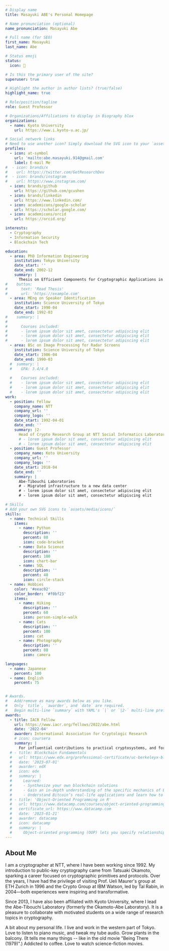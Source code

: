 ```yaml
---
# Display name
title: Masayuki ABE's Personal Homepage

# Name pronunciation (optional)
name_pronunciation: Masayuki Abe

# Full name (for SEO)
first_name: Masayuki
last_name: Abe

# Status emoji
status:
  icon: 🔋

# Is this the primary user of the site?
superuser: true

# Highlight the author in author lists? (true/false)
highlight_name: true

# Role/position/tagline
role: Guest Professor

# Organizations/Affiliations to display in Biography blox
organizations:
  - name: Kyoto University
    url: https://www.i.kyoto-u.ac.jp/

# Social network links
# Need to use another icon? Simply download the SVG icon to your `assets/media/icons/` folder.
profiles:
  - icon: at-symbol
    url: 'mailto:abe.masayuki.914@gmail.com'
    label: E-mail Me
#  - icon: brands/x
#    url: https://twitter.com/GetResearchDev
#  - icon: brands/instagram
#    url: https://www.instagram.com/
  - icon: brands/github
    url: https://github.com/gcushen
  - icon: brands/linkedin
    url: https://www.linkedin.com/
  - icon: academicons/google-scholar
    url: https://scholar.google.com/
  - icon: academicons/orcid
    url: https://orcid.org/

interests:
  - Cryptography
  - Information Security
  - Blockchain Tech

education:
  - area: PhD Information Engineering
    institution: Tokyo University
    date_start: ''
    date_end: 2002-12
    summary: |
      Thesis on Efficient Components for Cryptographic Applications in the Discrete-Log Setting. Supervised by Prof [Hideki Imai](https://www.rcis.aist.go.jp/about/message-en.html).
#    button:
#      text: 'Read Thesis'
#      url: 'https://example.com'
  - area: MEng on Speaker Identification
    institution: Science University of Tokyo
    date_start: 1990-04
    date_end: 1992-03
#    summary: |
#
#      Courses included:
#      - lorem ipsum dolor sit amet, consectetur adipiscing elit
#      - lorem ipsum dolor sit amet, consectetur adipiscing elit
#      - lorem ipsum dolor sit amet, consectetur adipiscing elit
  - area: BSc on Image Processing for Radar Screens
    institution: Science University of Tokyo
    date_start: 1986-04
    date_end: 1990-03
  #  summary: |
  #    GPA: 3.4/4.0
      
  #    Courses included:
  #    - lorem ipsum dolor sit amet, consectetur adipiscing elit
  #    - lorem ipsum dolor sit amet, consectetur adipiscing elit
  #    - lorem ipsum dolor sit amet, consectetur adipiscing elit
work:
  - position: Fellow
    company_name: NTT 
    company_url: ''
    company_logo: ''
    date_start: 1992-04-01
    date_end: ''
    summary: |2-
      Head of Crypto Research Group at NTT Social Informatics Laboratories
      # - lorem ipsum dolor sit amet, consectetur adipiscing elit
      # - lorem ipsum dolor sit amet, consectetur adipiscing elit
  - position: Guest Professor
    company_name: Koto University
    company_url: ''
    company_logo: ''
    date_start: 2018-04
    date_end: ''
    summary: |
      Abe-Tibouchi Laboratories
      # - Migrated infrastructure to a new data center
      # - lorem ipsum dolor sit amet, consectetur adipiscing elit
      # - lorem ipsum dolor sit amet, consectetur adipiscing elit

# Skills
# Add your own SVG icons to `assets/media/icons/`
skills:
  - name: Technical Skills
    items:
      - name: Python
        description: ''
        percent: 80
        icon: code-bracket
      - name: Data Science
        description: ''
        percent: 100
        icon: chart-bar
      - name: SQL
        description: ''
        percent: 40
        icon: circle-stack
  - name: Hobbies
    color: '#eeac02'
    color_border: '#f0bf23'
    items:
      - name: Hiking
        description: ''
        percent: 60
        icon: person-simple-walk
      - name: Cats
        description: ''
        percent: 100
        icon: cat
      - name: Photography
        description: ''
        percent: 80
        icon: camera

languages:
  - name: Japanese
    percent: 100
  - name: English
    percent: 75


# Awards.
#   Add/remove as many awards below as you like.
#   Only `title`, `awarder`, and `date` are required.
#   Begin multi-line `summary` with YAML's `|` or `|2-` multi-line prefix and indent 2 spaces below.
awards:
  - title: IACR Fellow
    url: https://www.iacr.org/fellows/2022/abe.html
    date: '2022-04'
    awarder: International Association for Cryptologic Research
    # icon: coursera
    summary: |
      For influential contributions to practical cryptosystems, and for exemplary service to IACR and the Asia-Pacific cryptography community. 
  # - title: Blockchain Fundamentals
  #   url: https://www.edx.org/professional-certificate/uc-berkeleyx-blockchain-fundamentals
  #   date: '2023-07-01'
  #   awarder: edX
  #   icon: edx
  #   summary: |
  #     Learned:
  #     - Synthesize your own blockchain solutions
  #     - Gain an in-depth understanding of the specific mechanics of Bitcoin
  #     - Understand Bitcoin’s real-life applications and learn how to attack and destroy Bitcoin, Ethereum, smart contracts and Dapps, and alternatives to Bitcoin’s Proof-of-Work consensus algorithm
  # - title: 'Object-Oriented Programming in R'
  #   url: https://www.datacamp.com/courses/object-oriented-programming-with-s3-and-r6-in-r
  #   certificate_url: https://www.datacamp.com
  #   date: '2023-01-21'
  #   awarder: datacamp
  #   icon: datacamp
  #   summary: |
  #     Object-oriented programming (OOP) lets you specify relationships between functions and the objects that they can act on, helping you manage complexity in your code. This is an intermediate level course, providing an introduction to OOP, using the S3 and R6 systems. S3 is a great day-to-day R programming tool that simplifies some of the functions that you write. R6 is especially useful for industry-specific analyses, working with web APIs, and building GUIs.
---
```


## About Me
I am a cryptographer at NTT, where I have been working since 1992. My introduction to public-key cryptography came from Tatsuaki Okamoto, sparking a career focused on cryptographic primitives and protocols. Over the years, I have had the privilege of visiting Prof. Ueli Maurer's group at ETH Zurich in 1996 and the Crypto Group at IBM Watson, led by Tal Rabin, in 2004—both experiences were inspiring and transformative.

Since 2013, I have also been affiliated with Kyoto University, where I lead the Abe-Tibouchi Laboratory (formerly the Okamoto-Abe Laboratory). It is a pleasure to collaborate with motivated students on a wide range of research topics in cryptography.

A bit about my personal life. I live and work in the western part of Tokyo. Love to listen to piano music, and tweak my tube audio. Grow plants in the balcony. (It tells me many things -- like in the old movie "Being There (1979)".) Addicted to coffee. Love to watch science-fiction movies.